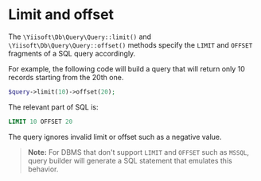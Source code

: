 # Limit and offset

The `\Yiisoft\Db\Query\Query::limit()` and `\Yiisoft\Db\Query\Query::offset()` methods specify
the `LIMIT` and `OFFSET` fragments of a SQL query accordingly.

For example, the following code will build a query that will return only 10 records starting from the 20th one.

```php
$query->limit(10)->offset(20);
```

The relevant part of SQL is:

```sql
LIMIT 10 OFFSET 20
```

The query ignores invalid limit or offset such as a negative value.

> **Note:** For DBMS that don't support `LIMIT` and `OFFSET` such as `MSSQL`, query builder will generate a SQL 
> statement that emulates this behavior.
